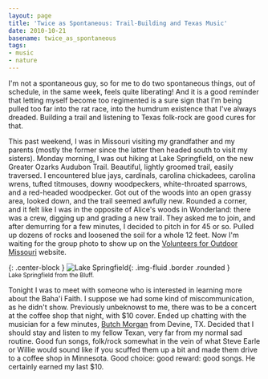 ```yaml
---
layout: page
title: 'Twice as Spontaneous: Trail-Building and Texas Music'
date: 2010-10-21
basename: twice_as_spontaneous
tags:
- music
- nature
---
```


I'm not a spontaneous guy, so for me to do two spontaneous things, out of
schedule, in the same week, feels quite liberating! And it is a good reminder
that letting myself become too regimented is a sure sign that I'm being pulled
too far into the rat race, into the humdrum existence that I've always dreaded.
Building a trail and listening to Texas folk-rock are good cures for that.

<!-- truncate -->

This past weekend, I was in Missouri visiting my grandfather and my parents
(mostly the former since the latter then headed south to visit my sisters).
Monday morning, I was out hiking at Lake Springfield, on the new Greater Ozarks
Audubon Trail. Beautiful, lightly groomed trail, easily traversed. I encountered
blue jays, cardinals, carolina chickadees, carolina wrens, tufted titmouses,
downy woodpeckers, white-throated sparrows, and a red-headed woodpecker. Got out
of the woods into an open grassy area, looked down, and the trail seemed awfully
new. Rounded a corner, and it felt like I was in the opposite of Alice's woods
in Wonderland: there was a crew, digging up and grading a new trail. They asked
me to join, and after demurring for a few minutes, I decided to pitch in for 45
or so. Pulled up dozens of rocks and loosened the soil for a whole 12 feet. Now
I'm waiting for the group photo to show up on the [Volunteers for Outdoor Missouri](http://www.vfom.org) website.

{: .center-block }
![Lake Springfield](http://lh6.ggpht.com/_mZAPo8ePwc4/TMD21trfJLI/AAAAAAAAAk4/5o0bMaUlkZ0/s640/381A0026.jpg){: .img-fluid .border .rounded }<br>
<small>Lake Springfield from the Bluff.</small>

Tonight I was to meet with someone who is interested in learning more about the
Baha'i Faith. I suppose we had some kind of miscommunication, as he didn't show.
Previously unbeknowst to me, there was to be a concert at the coffee shop that
night, with $10 cover. Ended up chatting with the musician for a few minutes, [Butch Morgan](http://www.butchmorgan.com/) from Devine, TX. Decided
that I should stay and listen to my fellow Texan, very far from my normal sad
routine. Good fun songs, folk/rock somewhat in the vein of what Steve Earle or
Willie would sound like if you scuffed them up a bit and made them drive to a
coffee shop in Minnesota. Good choice: good reward: good songs. He certainly
earned my last $10.
